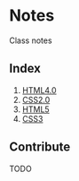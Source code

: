 # Notes
Class notes

## Index
1. [HTML4.0](01-HTML.md)
2. [CSS2.0](02-CSS2.md)
3. [HTML5](03-HTML5.md)
4. [CSS3](04-CSS3.md)

## Contribute
TODO
